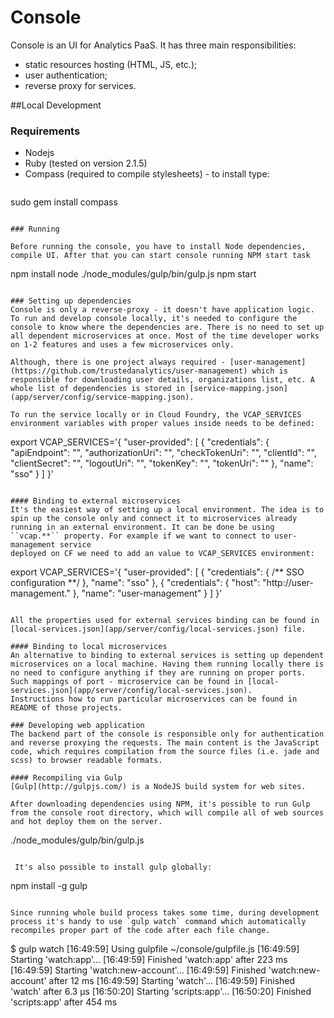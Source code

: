 Console
=======

Console is an UI for Analytics PaaS. It has three main responsibilities:

 * static resources hosting (HTML, JS, etc.);
 * user authentication;
 * reverse proxy for services.

##Local Development

### Requirements
* Nodejs
* Ruby (tested on version 2.1.5)
* Compass (required to compile stylesheets) - to install type:
  ```
sudo gem install compass
```

### Running

Before running the console, you have to install Node dependencies, compile UI. After that you can start console running NPM start task

```
npm install
node ./node_modules/gulp/bin/gulp.js
npm start
```  

### Setting up dependencies
Console is only a reverse-proxy - it doesn't have application logic. To run and develop console locally, it's needed to configure the console to know where the dependencies are. There is no need to set up all dependent microservices at once. Most of the time developer works on 1-2 features and uses a few microservices only. 

Although, there is one project always required - [user-management](https://github.com/trustedanalytics/user-management) which is responsible for downloading user details, organizations list, etc. A whole list of dependencies is stored in [service-mapping.json](app/server/config/service-mapping.json).

To run the service locally or in Cloud Foundry, the VCAP_SERVICES environment variables with proper values inside needs to be defined:
```
export VCAP_SERVICES='{
  "user-provided": [
   {
    "credentials": {
     "apiEndpoint": "<Cloud Foundry API endpoint>",
     "authorizationUri": "<OAuth authorization endpoint>",
     "checkTokenUri": "<UAA endpoint for authorization token validation>",
     "clientId": "<client ID used for OAuth authorization>",
     "clientSecret": "<client secret used for OAuth authorization>",
     "logoutUri": "<URI to logout.do in UAA server>",
     "tokenKey": "<UAA endpoint for verifying token signatures>",
     "tokenUri": "<OAuth token authorization endpoint>"
    },
    "name": "sso"
   }
  ]
}'
```

#### Binding to external microservices
It's the easiest way of setting up a local environment. The idea is to spin up the console only and connect it to microservices already running in an external environment. It can be done be using ``vcap.**`` property. For example if we want to connect to user-management service
deployed on CF we need to add an value to VCAP_SERVICES environment:

```
export VCAP_SERVICES='{
  "user-provided": [
   {
    "credentials": {
     /** SSO configuration **/
    },
    "name": "sso"
   },
   {
    "credentials": {
     "host": "http://user-management.<CF instance base url>"
    },
    "name": "user-management"
   }
  ]
}'
```

All the properties used for external services binding can be found in [local-services.json](app/server/config/local-services.json) file. 

#### Binding to local microservices
An alternative to binding to external services is setting up dependent microservices on a local machine. Having them running locally there is no need to configure anything if they are running on proper ports. Such mappings of port - microservice can be found in [local-services.json](app/server/config/local-services.json).
Instructions how to run particular microservices can be found in README of those projects.

### Developing web application
The backend part of the console is responsible only for authentication and reverse proxying the requests. The main content is the JavaScript code, which requires compilation from the source files (i.e. jade and scss) to browser readable formats.

#### Recompiling via Gulp
[Gulp](http://gulpjs.com/) is a NodeJS build system for web sites.

After downloading dependencies using NPM, it's possible to run Gulp from the console root directory, which will compile all of web sources and hot deploy them on the server.
```
./node_modules/gulp/bin/gulp.js
```

 It's also possible to install gulp globally:
```
npm install -g gulp
```

Since running whole build process takes some time, during development process it's handy to use `gulp watch` command which automatically recompiles proper part of the code after each file change.
```
$ gulp watch
[16:49:59] Using gulpfile ~/console/gulpfile.js
[16:49:59] Starting 'watch:app'...
[16:49:59] Finished 'watch:app' after 223 ms
[16:49:59] Starting 'watch:new-account'...
[16:49:59] Finished 'watch:new-account' after 12 ms
[16:49:59] Starting 'watch'...
[16:49:59] Finished 'watch' after 6.3 μs
[16:50:20] Starting 'scripts:app'...
[16:50:20] Finished 'scripts:app' after 454 ms

```
